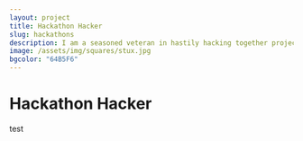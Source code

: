 ```yaml
---
layout: project
title: Hackathon Hacker
slug: hackathons
description: I am a seasoned veteran in hastily hacking together projects!
image: /assets/img/squares/stux.jpg
bgcolor: "64B5F6"
---
```


# Hackathon Hacker

test